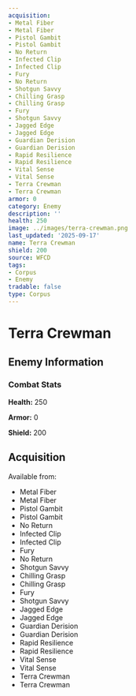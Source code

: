 ```yaml
---
acquisition:
- Metal Fiber
- Metal Fiber
- Pistol Gambit
- Pistol Gambit
- No Return
- Infected Clip
- Infected Clip
- Fury
- No Return
- Shotgun Savvy
- Chilling Grasp
- Chilling Grasp
- Fury
- Shotgun Savvy
- Jagged Edge
- Jagged Edge
- Guardian Derision
- Guardian Derision
- Rapid Resilience
- Rapid Resilience
- Vital Sense
- Vital Sense
- Terra Crewman
- Terra Crewman
armor: 0
category: Enemy
description: ''
health: 250
image: ../images/terra-crewman.png
last_updated: '2025-09-17'
name: Terra Crewman
shield: 200
source: WFCD
tags:
- Corpus
- Enemy
tradable: false
type: Corpus
---
```


# Terra Crewman

## Enemy Information

### Combat Stats

**Health:** 250

**Armor:** 0

**Shield:** 200

## Acquisition

Available from:
- Metal Fiber
- Metal Fiber
- Pistol Gambit
- Pistol Gambit
- No Return
- Infected Clip
- Infected Clip
- Fury
- No Return
- Shotgun Savvy
- Chilling Grasp
- Chilling Grasp
- Fury
- Shotgun Savvy
- Jagged Edge
- Jagged Edge
- Guardian Derision
- Guardian Derision
- Rapid Resilience
- Rapid Resilience
- Vital Sense
- Vital Sense
- Terra Crewman
- Terra Crewman


